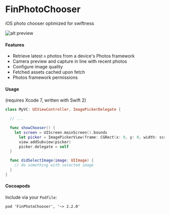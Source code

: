 # FinPhotoChooser
iOS photo chooser optimized for swiftness

![alt preview](recording.gif)

#### Features
  - Retrieve latest `n` photos from a device's Photos framework
  - Camera preview and capture in line with recent photos
  - Configure image quality
  - Fetched assets cached upon fetch
  - Photos framework permissions

#### Usage
(requires Xcode 7, written with Swift 2)
  ```swift
  class MyVC: UIViewController, ImagePickerDelegate {

    // ...

    func showChooser() {
      let screen = UIScreen.mainScreen().bounds
        let picker = ImagePickerView(frame: CGRect(x: 0, y: 0, width: screen.width, height: 255))
        view.addSubview(picker)
        picker.delegate = self
    }

    func didSelectImage(image: UIImage) {
      // do something with selected image
    }
  }
```

#### Cocoapods
Include via your `Podfile`:

`pod 'FinPhotoChooser', '~> 2.2.0'`
